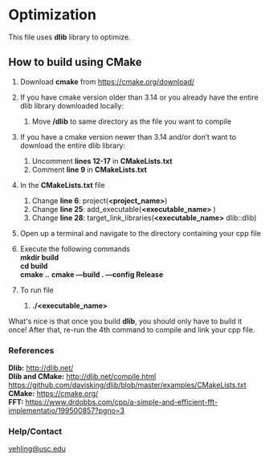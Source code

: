 # Optimization
This file uses **dlib** library to optimize. 

## How to build using CMake
1. Download **cmake** from https://cmake.org/download/ 
2. If you have cmake version older than 3.14 or you already have the entire dlib library downloaded locally:
    1. Move **/dlib** to same directory as the file you want to compile 
3. If you have a cmake version newer than 3.14 and/or don’t want to download the entire dlib library:
    1. Uncomment **lines 12-17** in **CMakeLists.txt**
    2. Comment **line 9** in **CMakeLists.txt**
4. In the **CMakeLists.txt** file
    1. Change **line 6**: project(**<project\_name>**)
    2. Change **line 25**: add_executable(**<executable\_name> <filepath>**)
    3. Change **line 28**: target\_link_libraries(**<executable\_name>** dlib::dlib)
5. Open up a terminal and navigate to the directory containing your cpp file
6. Execute the following commands  
  **mkdir build**  
**cd build**  
 **cmake ..**
  **cmake —build . —config Release**  
    
7. To run file
    1. **./<executable_name>** 

What's nice is that once you build **dlib**, you should only have to build it once! After that, re-run the 4th command to compile and link your cpp file.    


### References
**Dlib:** http://dlib.net/  
**Dlib and CMake:** http://dlib.net/compile.html                https://github.com/davisking/dlib/blob/master/examples/CMakeLists.txt  
**CMake:** https://cmake.org/  
**FFT:** https://www.drdobbs.com/cpp/a-simple-and-efficient-fft-implementatio/199500857?pgno=3

### Help/Contact
vehling@usc.edu
